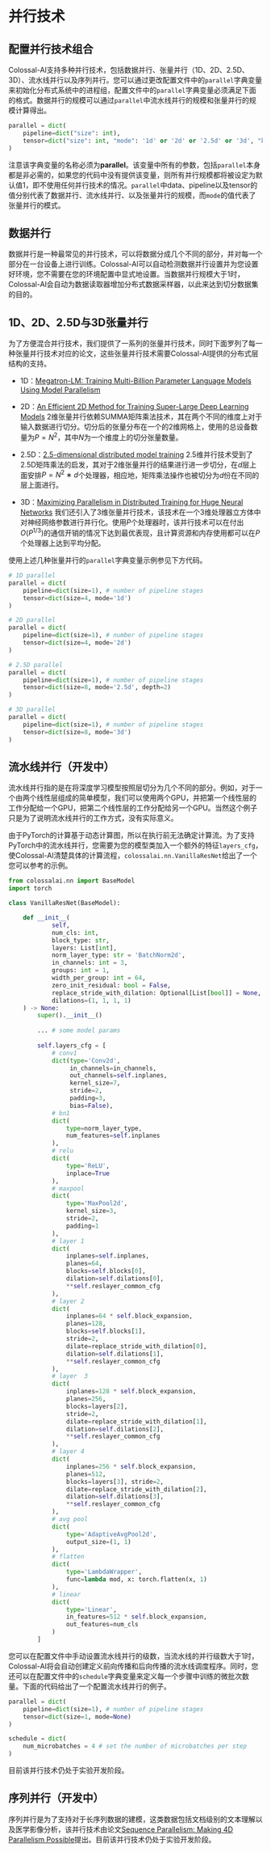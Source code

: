 # 并行技术

## 配置并行技术组合

Colossal-AI支持多种并行技术，包括数据并行、张量并行（1D、2D、2.5D、3D）、流水线并行以及序列并行。您可以通过更改配置文件中的`parallel`字典变量来初始化分布式系统中的进程组，配置文件中的`parallel`字典变量必须满足下面的格式。数据并行的规模可以通过`parallel`中流水线并行的规模和张量并行的规模计算得出。

```python
parallel = dict(
    pipeline=dict("size": int),
    tensor=dict("size": int, "mode": '1d' or '2d' or '2.5d' or '3d', "kwargs": Any)
)
```

注意该字典变量的名称必须为**parallel**。该变量中所有的参数，包括`parallel`本身都是非必需的，如果您的代码中没有提供该变量，则所有并行规模都将被设定为默认值1，即不使用任何并行技术的情况。`parallel`中data、pipeline以及tensor的值分别代表了数据并行、流水线并行、以及张量并行的规模，而`mode`的值代表了张量并行的模式。

## 数据并行

数据并行是一种最常见的并行技术，可以将数据分成几个不同的部分，并对每一个部分在一台设备上进行训练。Colossal-AI可以自动检测数据并行设置并为您设置好环境，您不需要在您的环境配置中显式地设置。当数据并行规模大于1时，Colossal-AI会自动为数据读取器增加分布式数据采样器，以此来达到切分数据集的目的。

## 1D、2D、2.5D与3D张量并行

为了方便混合并行技术，我们提供了一系列的张量并行技术，同时下面罗列了每一种张量并行技术对应的论文，这些张量并行技术需要Colossal-AI提供的分布式层结构的支持。
- 1D：[Megatron-LM: Training Multi-Billion Parameter Language Models Using Model Parallelism](https://arxiv.org/abs/1909.08053)

- 2D：[An Efficient 2D Method for Training Super-Large Deep Learning Models](https://arxiv.org/abs/2104.05343)
2维张量并行依赖SUMMA矩阵乘法技术，其在两个不同的维度上对于输入数据进行切分。切分后的张量分布在一个的2维网格上，使用的总设备数量为$P = N^2$，其中$N$为一个维度上的切分张量数量。

- 2.5D：[2.5-dimensional distributed model training](https://arxiv.org/abs/2105.14500)
2.5维并行技术受到了2.5D矩阵乘法的启发，其对于2维张量并行的结果进行进一步切分，在$d$层上面安排$P = N^2 ∗ d$个处理器，相应地，矩阵乘法操作也被切分为$d$份在不同的层上面进行。

- 3D：[Maximizing Parallelism in Distributed Training for Huge Neural Networks](https://arxiv.org/abs/2105.14450)
我们还引入了3维张量并行技术，该技术在一个3维处理器立方体中对神经网络参数进行并行化。使用$P$个处理器时，该并行技术可以在付出$O(P^{1/3})$的通信开销的情况下达到最优表现，且计算资源和内存使用都可以在$P$个处理器上达到平均分配。

使用上述几种张量并行的`parallel`字典变量示例参见下方代码。

```python
# 1D parallel
parallel = dict(
    pipeline=dict(size=1), # number of pipeline stages
    tensor=dict(size=4, mode='1d')
)

# 2D parallel
parallel = dict(
    pipeline=dict(size=1), # number of pipeline stages
    tensor=dict(size=4, mode='2d')
)

# 2.5D parallel
parallel = dict(
    pipeline=dict(size=1), # number of pipeline stages
    tensor=dict(size=8, mode='2.5d', depth=2)
)

# 3D parallel
parallel = dict(
    pipeline=dict(size=1), # number of pipeline stages
    tensor=dict(size=8, mode='3d')
)
```

## 流水线并行（开发中）


流水线并行指的是在将深度学习模型按照层切分为几个不同的部分。例如，对于一个由两个线性层组成的简单模型，我们可以使用两个GPU，并把第一个线性层的工作分配给一个GPU，把第二个线性层的工作分配给另一个GPU。当然这个例子只是为了说明流水线并行的工作方式，没有实际意义。

由于PyTorch的计算基于动态计算图，所以在执行前无法确定计算流。为了支持PyTorch中的流水线并行，您需要为您的模型类加入一个额外的特征`layers_cfg`，使Colossal-AI清楚具体的计算流程，`colossalai.nn.VanillaResNet`给出了一个您可以参考的示例。

```python
from colossalai.nn import BaseModel
import torch

class VanillaResNet(BaseModel):

    def __init__(
            self,
            num_cls: int,
            block_type: str,
            layers: List[int],
            norm_layer_type: str = 'BatchNorm2d',
            in_channels: int = 3,
            groups: int = 1,
            width_per_group: int = 64,
            zero_init_residual: bool = False,
            replace_stride_with_dilation: Optional[List[bool]] = None,
            dilations=(1, 1, 1, 1)
    ) -> None:
        super().__init__()
        
        ... # some model params
        
        self.layers_cfg = [
            # conv1
            dict(type='Conv2d',
                 in_channels=in_channels,
                 out_channels=self.inplanes,
                 kernel_size=7,
                 stride=2,
                 padding=3,
                 bias=False),
            # bn1
            dict(
                type=norm_layer_type,
                num_features=self.inplanes
            ),
            # relu
            dict(
                type='ReLU',
                inplace=True
            ),
            # maxpool
            dict(
                type='MaxPool2d',
                kernel_size=3,
                stride=2,
                padding=1
            ),
            # layer 1
            dict(
                inplanes=self.inplanes,
                planes=64,
                blocks=self.blocks[0],
                dilation=self.dilations[0],
                **self.reslayer_common_cfg
            ),
            # layer 2
            dict(
                inplanes=64 * self.block_expansion,
                planes=128,
                blocks=self.blocks[1],
                stride=2,
                dilate=replace_stride_with_dilation[0],
                dilation=self.dilations[1],
                **self.reslayer_common_cfg
            ),
            # layer  3
            dict(
                inplanes=128 * self.block_expansion,
                planes=256,
                blocks=layers[2],
                stride=2,
                dilate=replace_stride_with_dilation[1],
                dilation=self.dilations[2],
                **self.reslayer_common_cfg
            ),
            # layer 4
            dict(
                inplanes=256 * self.block_expansion,
                planes=512,
                blocks=layers[3], stride=2,
                dilate=replace_stride_with_dilation[2],
                dilation=self.dilations[3],
                **self.reslayer_common_cfg
            ),
            # avg pool
            dict(
                type='AdaptiveAvgPool2d',
                output_size=(1, 1)
            ),
            # flatten
            dict(
                type='LambdaWrapper',
                func=lambda mod, x: torch.flatten(x, 1)
            ),
            # linear
            dict(
                type='Linear',
                in_features=512 * self.block_expansion,
                out_features=num_cls
            )
        ]
```

您可以在配置文件中手动设置流水线并行的级数，当流水线的并行级数大于1时，Colossal-AI将会自动创建定义前向传播和后向传播的流水线调度程序。同时，您还可以在配置文件中的`schedule`字典变量来定义每一个步骤中训练的微批次数量。下面的代码给出了一个配置流水线并行的例子。

```python
parallel = dict(
    pipeline=dict(size=1), # number of pipeline stages
    tensor=dict(size=1, mode=None)
)

schedule = dict(
    num_microbatches = 4 # set the number of microbatches per step
)
```
目前该并行技术仍处于实验开发阶段。

## 序列并行（开发中）

序列并行是为了支持对于长序列数据的建模，这类数据包括文档级别的文本理解以及医学影像分析，该并行技术由论文[Sequence Parallelism: Making 4D Parallelism Possible](https://arxiv.org/abs/2105.13120)提出。目前该并行技术仍处于实验开发阶段。
